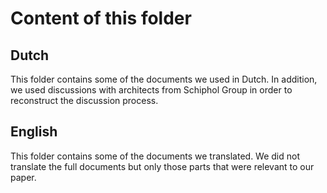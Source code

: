 # Content of this folder

## Dutch
This folder contains some of the documents we used in Dutch. In addition, we used discussions with architects from Schiphol Group in order to reconstruct the discussion process.

## English
This folder contains some of the documents we translated.
We did not translate the full documents but only those parts that were relevant to our paper.
